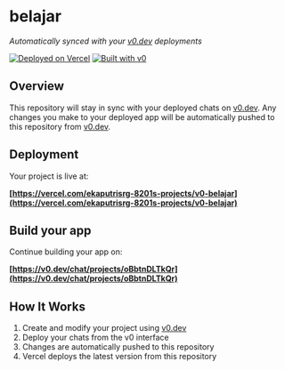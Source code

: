 # belajar

*Automatically synced with your [v0.dev](https://v0.dev) deployments*

[![Deployed on Vercel](https://img.shields.io/badge/Deployed%20on-Vercel-black?style=for-the-badge&logo=vercel)](https://vercel.com/ekaputrisrg-8201s-projects/v0-belajar)
[![Built with v0](https://img.shields.io/badge/Built%20with-v0.dev-black?style=for-the-badge)](https://v0.dev/chat/projects/oBbtnDLTkQr)

## Overview

This repository will stay in sync with your deployed chats on [v0.dev](https://v0.dev).
Any changes you make to your deployed app will be automatically pushed to this repository from [v0.dev](https://v0.dev).

## Deployment

Your project is live at:

**[https://vercel.com/ekaputrisrg-8201s-projects/v0-belajar](https://vercel.com/ekaputrisrg-8201s-projects/v0-belajar)**

## Build your app

Continue building your app on:

**[https://v0.dev/chat/projects/oBbtnDLTkQr](https://v0.dev/chat/projects/oBbtnDLTkQr)**

## How It Works

1. Create and modify your project using [v0.dev](https://v0.dev)
2. Deploy your chats from the v0 interface
3. Changes are automatically pushed to this repository
4. Vercel deploys the latest version from this repository